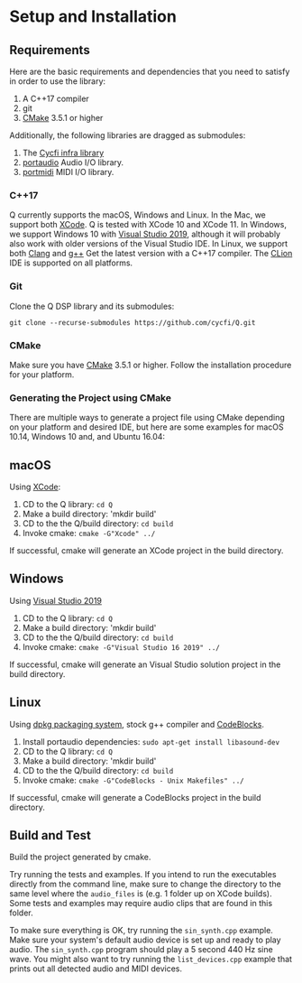 # Setup and Installation

## Requirements

Here are the basic requirements and dependencies that you need to satisfy in
order to use the library:

1. A C++17 compiler
2. git
3. [CMake](https://cmake.org/) 3.5.1 or higher

Additionally, the following libraries are dragged as submodules:

1. The [Cycfi infra library](https://github.com/cycfi/infra/)
2. [portaudio](http://www.portaudio.com/) Audio I/O library.
3. [portmidi](http://portmedia.sourceforge.net/portmidi/) MIDI I/O library.

### C++17

Q currently supports the macOS, Windows and Linux. In the Mac, we support
both [XCode](https://developer.apple.com/xcode/). Q is tested with XCode 10
and XCode 11. In Windows, we support Windows 10 with [Visual Studio
2019](https://visualstudio.microsoft.com/vs/), although it will probably also
work with older versions of the Visual Studio IDE. In Linux, we support both
[Clang](https://clang.llvm.org/) and [g++](https://gcc.gnu.org/) Get the
latest version with a C++17 compiler. The
[CLion](https://www.jetbrains.com/clion/) IDE is supported on all platforms.

### Git

Clone the Q DSP library and its submodules:

```
git clone --recurse-submodules https://github.com/cycfi/Q.git
```

### CMake

Make sure you have [CMake](https://cmake.org) 3.5.1 or higher. Follow the
installation procedure for your platform.

### Generating the Project using CMake

There are multiple ways to generate a project file using CMake depending on
your platform and desired IDE, but here are some examples for macOS 10.14,
Windows 10 and, and Ubuntu 16.04:

## macOS

Using [XCode](https://developer.apple.com/xcode/):

1. CD to the Q library: `cd Q`
2. Make a build directory: 'mkdir build'
3. CD to the the Q/build directory: `cd build`
4. Invoke cmake: `cmake -G"Xcode" ../`

If successful, cmake will generate an XCode project in the build directory.

## Windows

Using [Visual Studio 2019](https://visualstudio.microsoft.com/vs/)

1. CD to the Q library: `cd Q`
2. Make a build directory: 'mkdir build'
3. CD to the the Q/build directory: `cd build`
4. Invoke cmake: `cmake -G"Visual Studio 16 2019" ../`

If successful, cmake will generate an Visual Studio solution project in the
build directory.

## Linux

Using [dpkg packaging
system](https://wiki.debian.org/DebianPackageManagement), stock g++ compiler
and [CodeBlocks](http://www.codeblocks.org/).

1. Install portaudio dependencies: `sudo apt-get install libasound-dev`
2. CD to the Q library: `cd Q`
3. Make a build directory: 'mkdir build'
4. CD to the the Q/build directory: `cd build`
5. Invoke cmake: `cmake -G"CodeBlocks - Unix Makefiles" ../`

If successful, cmake will generate a CodeBlocks project in the build
directory.

## Build and Test

Build the project generated by cmake.

Try running the tests and examples. If you intend to run the executables
directly from the command line, make sure to change the directory to the same
level where the `audio_files` is (e.g. 1 folder up on XCode builds). Some
tests and examples may require audio clips that are found in this folder.

To make sure everything is OK, try running the `sin_synth.cpp` example. Make
sure your system's default audio device is set up and ready to play audio.
The `sin_synth.cpp` program should play a 5 second 440 Hz sine wave. You
might also want to try running the `list_devices.cpp` example that prints out
all detected audio and MIDI devices.
